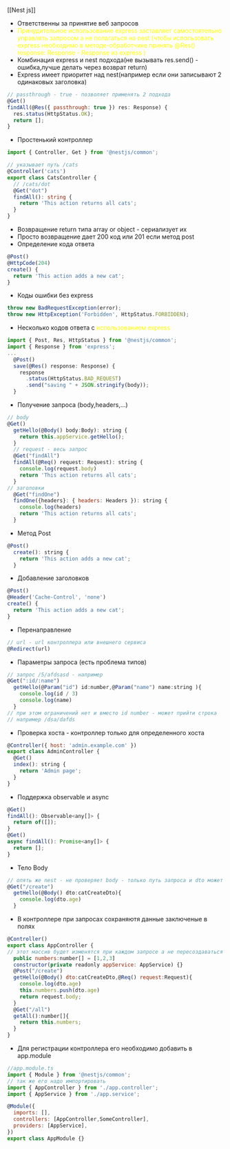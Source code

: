 [[Nest js]]

- Ответственны за принятие веб запросов
- <span style="color:yellow;">Принудительное использование express заставляет самостоятельно управлять запросом а не полагаться на nest (чтобы использовать express необходимо в методе-обработчике принять @Res() response: Response - Response из express )</span>
- Комбинация express и nest подхода(не вызывать res.send() - ошибка,лучше делать через возврат return)
- Express имеет приоритет над nest(например если они записывают 2 одинаковых заголовка)
```js
// passthrough - true - позволяет применять 2 подхода
@Get()
findAll(@Res({ passthrough: true }) res: Response) {
  res.status(HttpStatus.OK);
  return [];
}
```
- Простенький контроллер
```ts
import { Controller, Get } from '@nestjs/common';

// указывает путь /cats
@Controller('cats')
export class CatsController {
  // /cats/dot
  @Get("dot")
  findAll(): string {
    return 'This action returns all cats';
  }
}
```
- Возвращение return типа array or object - сериализует их 
- Просто возвращение дает 200 код или 201 если метод post
- Определение кода ответа
```js
@Post()
@HttpCode(204)
create() {
  return 'This action adds a new cat';
}
```
- Коды ошибки без express
```js
throw new BadRequestException(error);
throw new HttpException('Forbidden', HttpStatus.FORBIDDEN);
```
- Несколько кодов ответа с <span style="color:yellow">использованием express</span>
```js
import { Post, Res, HttpStatus } from '@nestjs/common';
import { Response } from 'express';
...
  @Post()
  save(@Res() response: Response) {
    response
      .status(HttpStatus.BAD_REQUEST)
      .send("saving " + JSON.stringify(body));
  }
```

- Получение запроса (body,headers,...)
```js
// body
@Get()
  getHello(@Body() body:Body): string {
    return this.appService.getHello();
  }
  // request - весь запрос
  @Get("findAll")
  findAll(@Req() request: Request): string {
    console.log(request.body)
    return 'This action returns all cats';
  }
// заголовки
  @Get("findOne")
  findOne({headers}: { headers: Headers }): string {
    console.log(headers)
    return 'This action returns all cats';
  }
```
- Метод Post
```js
@Post()
  create(): string {
    return 'This action adds a new cat';
  }
```
- Добавление заголовков
```js
@Post()
@Header('Cache-Control', 'none')
create() {
  return 'This action adds a new cat';
}
```
- Перенаправление
```js
// url - url контроллера или внешнего сервиса
@Redirect(url)
```
- Параметры запроса (есть проблема типов)
```js
// запрос /5/afdsasd - например
@Get(":id/:name")
  getHello(@Param("id") id:number,@Param("name") name:string ){
    console.log(id / 3)
    console.log(name)
  }
// при этом ограничений нет и вместо id number - может прийти строка 
// например /dsa/dafds
```
- Проверка хоста - контроллер только для определенного хоста
```js
@Controller({ host: 'admin.example.com' })
export class AdminController {
  @Get()
  index(): string {
    return 'Admin page';
  }
}
```
- Поддержка observable и async
```js
@Get()
findAll(): Observable<any[]> {
  return of([]);
}
@Get()
async findAll(): Promise<any[]> {
  return [];
}
```
- Тело Body
```js
// опять же nest - не проверяет body - только путь запроса и dto может прийти undefined
@Get("/create")
  getHello(@Body() dto:catCreateDto){
    console.log(dto.age)
  }
```
- В контроллере при запросах сохраняютя данные заключеные в полях
```js
@Controller()
export class AppController {
// этот массив будет изменятся при каждом запросе а не пересоздаваться
  public numbers:number[] = [1,2,3]
  constructor(private readonly appService: AppService) {}
  @Post("/create")
  getHello(@Body() dto:catCreateDto,@Req() request:Request){
    console.log(dto.age)
    this.numbers.push(dto.age)
    return request.body;
  }
  @Get("/all")
  getAll():number[]{
    return this.numbers;
  }
}
```
- Для регистрации контроллера его необходимо добавить в app.module
```js
//app.module.ts
import { Module } from '@nestjs/common';
// так же его надо импортировать
import { AppController } from './app.controller';
import { AppService } from './app.service';

@Module({
  imports: [],
  controllers: [AppController,SomeController],
  providers: [AppService],
})
export class AppModule {}

```